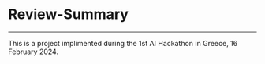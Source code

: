 # Review-Summary
---

This is a project implimented during the 1st AI Hackathon in Greece, 16 February 2024. 
